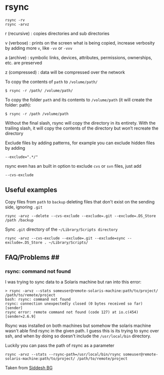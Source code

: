 # rsync #

    rsync -rv
    rsync -arvz

r (recursive)
:   copies directories and sub directories

v (verbose)
:   prints on the screen what is being copied, increase verbosity by adding more `v`, like `-vv` or `-vvv`

a (archive)
:   symbolic links, devices, attributes, permissions, ownerships, etc. are preserved

z (compressed)
:   data will be compressed over the network

To copy the contents of `path` to `/volume/path/`

    $ rsync -r /path/ /volume/path/

To copy the folder `path` and its contents to `/volume/path` (it will create the folder: path):

    $ rsync -r /path /volume/path

Without the final slash, rsync will copy the directory in its entirety. With the trailing slash, it will copy the contents of the directory but won’t recreate the directory

Exclude files by adding patterns, for example you can exclude hidden files by adding

    --exclude=".*/"

rsync even has an built in option to exclude `cvs` or `svn` files, just add

    --cvs-exclude

## Useful examples ##

Copy files from `path` to `backup` deleting files that don't exist on the sending side, ignoring `.git`

	rsync -arvz --delete --cvs-exclude --exclude=.git --exclude=.DS_Store /path /backup
	
Sync `.git` directory of the `~/Library/Scripts directory`

	rsync -arvz --cvs-exclude --exclude=.git --exclude=sync --exclude=.DS_Store . ~/Library/Scripts/	
	
## FAQ/Problems ## ##

### rsync: command not found ###

I was trying to sync data to a Solaris machine but ran into this error:

	> rsync -arvz --stats someuser@remote-solaris-machine:path/to/project/ /path/to/remote/project
	bash: rsync: command not found
	rsync: connection unexpectedly closed (0 bytes received so far) [sender]
	rsync error: remote command not found (code 127) at io.c(454) [sender=2.6.9]
	
Rsync was installed on both machines but somehow the solaris machine wasn't able find rsync in the given path. I guess this is its trying to sync over ssh, and when by doing so doesn't include the `/usr/local/bin` directory.

Luckily you can pass the path of rsync as a parameter

	rsync -arvz --stats --rsync-path=/usr/local/bin/rsync someuser@remote-solaris-machine:path/to/project/ /path/to/remote/project 
	
Taken from [Siddesh BG](http://siddesh-bg.blogspot.com/2009/02/rsync-command-not-found-error-even.html)
